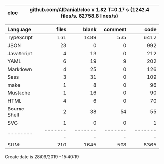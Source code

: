 
cloc|github.com/AlDanial/cloc v 1.82  T=0.17 s (1242.4 files/s, 62758.8 lines/s)
--- | ---

Language|files|blank|comment|code
:-------|-------:|-------:|-------:|-------:
TypeScript|161|1489|535|6412
JSON|23|0|0|992
JavaScript|4|13|0|212
YAML|6|19|9|202
Markdown|4|25|0|126
Sass|3|31|0|109
make|1|8|0|96
Mustache|1|16|0|90
HTML|4|6|0|70
Bourne Shell|2|38|54|55
SVG|1|0|0|1
--------|--------|--------|--------|--------
SUM:|210|1645|598|8365

Create date is 28/09/2019 - 15:40:19
